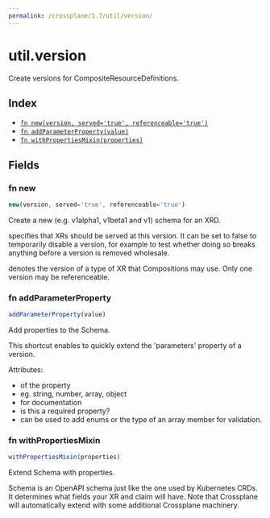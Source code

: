 ```yaml
---
permalink: /crossplane/1.7/util/version/
---
```


# util.version

Create versions for CompositeResourceDefinitions.

## Index

* [`fn new(version, served='true', referenceable='true')`](#fn-new)
* [`fn addParameterProperty(value)`](#fn-addparameterproperty)
* [`fn withPropertiesMixin(properties)`](#fn-withpropertiesmixin)

## Fields

### fn new

```ts
new(version, served='true', referenceable='true')
```

Create a new <version> (e.g. v1alpha1, v1beta1 and v1) schema for an XRD.

<served> specifies that XRs should be served at this version. It can be set to
false to temporarily disable a version, for example to test whether doing so
breaks anything before a version is removed wholesale.

<referenceable> denotes the version of a type of XR that Compositions may use.
Only one version may be referenceable.


### fn addParameterProperty

```ts
addParameterProperty(value)
```

Add properties to the Schema.

This shortcut enables to quickly extend the 'parameters' property of a version.

Attributes:

- <name> of the property
- <type> eg. string, number, array, object
- <description> for documentation
- <required> is this a required property?
- <mixin> can be used to add enums or the type of an array member for validation.


### fn withPropertiesMixin

```ts
withPropertiesMixin(properties)
```

Extend Schema with properties.

Schema is an OpenAPI schema just like the one used by Kubernetes CRDs. It
determines what fields your XR and claim will have. Note that Crossplane will
automatically extend with some additional Crossplane machinery.
